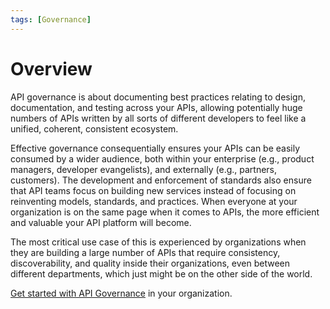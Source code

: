 ```yaml
---
tags: [Governance]
---
```


# Overview

API governance is about documenting best practices relating to design, documentation, and testing across your APIs, allowing potentially huge numbers of APIs written by all sorts of different developers to feel like a unified, coherent, consistent ecosystem. 

Effective governance consequentially ensures your APIs can be easily consumed by a wider audience, both within your enterprise (e.g., product managers, developer evangelists), and externally (e.g., partners, customers). The development and enforcement of standards also ensure that API teams focus on building new services instead of focusing on reinventing models, standards, and practices. When everyone at your organization is on the same page when it comes to APIs, the more efficient and valuable your API platform will become. 

The most critical use case of this is experienced by organizations when they are building a large number of APIs that require consistency, discoverability, and quality inside their organizations, even between different departments, which just might be on the other side of the world.

<!--To-Do: Add link-->
[Get started with API Governance]() in your organization.
